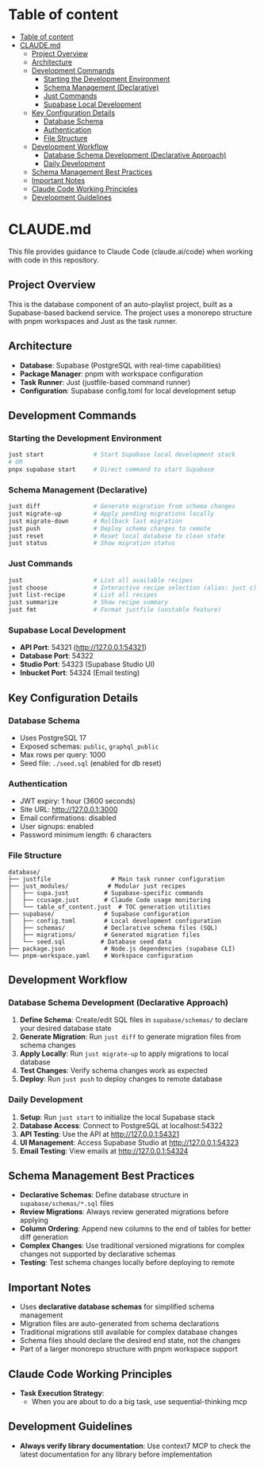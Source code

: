 # Table of content

<!--ts-->
* [Table of content](#table-of-content)
* [CLAUDE.md](#claudemd)
   * [Project Overview](#project-overview)
   * [Architecture](#architecture)
   * [Development Commands](#development-commands)
      * [Starting the Development Environment](#starting-the-development-environment)
      * [Schema Management (Declarative)](#schema-management-declarative)
      * [Just Commands](#just-commands)
      * [Supabase Local Development](#supabase-local-development)
   * [Key Configuration Details](#key-configuration-details)
      * [Database Schema](#database-schema)
      * [Authentication](#authentication)
      * [File Structure](#file-structure)
   * [Development Workflow](#development-workflow)
      * [Database Schema Development (Declarative Approach)](#database-schema-development-declarative-approach)
      * [Daily Development](#daily-development)
   * [Schema Management Best Practices](#schema-management-best-practices)
   * [Important Notes](#important-notes)
   * [Claude Code Working Principles](#claude-code-working-principles)
   * [Development Guidelines](#development-guidelines)
<!--te-->

# CLAUDE.md

This file provides guidance to Claude Code (claude.ai/code) when working with code in this repository.

## Project Overview

This is the database component of an auto-playlist project, built as a Supabase-based backend service. The project uses a monorepo structure with pnpm workspaces and Just as the task runner.

## Architecture

- **Database**: Supabase (PostgreSQL with real-time capabilities)
- **Package Manager**: pnpm with workspace configuration
- **Task Runner**: Just (justfile-based command runner)
- **Configuration**: Supabase config.toml for local development setup

## Development Commands

### Starting the Development Environment
```bash
just start              # Start Supabase local development stack
# OR
pnpx supabase start     # Direct command to start Supabase
```

### Schema Management (Declarative)
```bash
just diff               # Generate migration from schema changes
just migrate-up         # Apply pending migrations locally
just migrate-down       # Rollback last migration
just push               # Deploy schema changes to remote
just reset              # Reset local database to clean state
just status             # Show migration status
```

### Just Commands
```bash
just                    # List all available recipes
just choose             # Interactive recipe selection (alias: just c)
just list-recipe        # List all recipes
just summarize          # Show recipe summary
just fmt                # Format justfile (unstable feature)
```

### Supabase Local Development
- **API Port**: 54321 (http://127.0.0.1:54321)
- **Database Port**: 54322
- **Studio Port**: 54323 (Supabase Studio UI)
- **Inbucket Port**: 54324 (Email testing)

## Key Configuration Details

### Database Schema
- Uses PostgreSQL 17
- Exposed schemas: `public`, `graphql_public`
- Max rows per query: 1000
- Seed file: `./seed.sql` (enabled for db reset)

### Authentication
- JWT expiry: 1 hour (3600 seconds)
- Site URL: http://127.0.0.1:3000
- Email confirmations: disabled
- User signups: enabled
- Password minimum length: 6 characters

### File Structure
```
database/
├── justfile                 # Main task runner configuration
├── just_modules/           # Modular just recipes
│   ├── supa.just          # Supabase-specific commands
│   ├── ccusage.just       # Claude Code usage monitoring
│   └── table_of_content.just  # TOC generation utilities
├── supabase/              # Supabase configuration
│   ├── config.toml        # Local development configuration
│   ├── schemas/           # Declarative schema files (SQL)
│   ├── migrations/        # Generated migration files
│   └── seed.sql          # Database seed data
├── package.json           # Node.js dependencies (supabase CLI)
└── pnpm-workspace.yaml    # Workspace configuration
```

## Development Workflow

### Database Schema Development (Declarative Approach)
1. **Define Schema**: Create/edit SQL files in `supabase/schemas/` to declare your desired database state
2. **Generate Migration**: Run `just diff` to generate migration files from schema changes
3. **Apply Locally**: Run `just migrate-up` to apply migrations to local database
4. **Test Changes**: Verify schema changes work as expected
5. **Deploy**: Run `just push` to deploy changes to remote database

### Daily Development
1. **Setup**: Run `just start` to initialize the local Supabase stack
2. **Database Access**: Connect to PostgreSQL at localhost:54322
3. **API Testing**: Use the API at http://127.0.0.1:54321
4. **UI Management**: Access Supabase Studio at http://127.0.0.1:54323
5. **Email Testing**: View emails at http://127.0.0.1:54324

## Schema Management Best Practices

- **Declarative Schemas**: Define database structure in `supabase/schemas/*.sql` files
- **Review Migrations**: Always review generated migrations before applying
- **Column Ordering**: Append new columns to the end of tables for better diff generation
- **Complex Changes**: Use traditional versioned migrations for complex changes not supported by declarative schemas
- **Testing**: Test schema changes locally before deploying to remote

## Important Notes

- Uses **declarative database schemas** for simplified schema management
- Migration files are auto-generated from schema declarations
- Traditional migrations still available for complex database changes
- Schema files should declare the desired end state, not the changes
- Part of a larger monorepo structure with pnpm workspace support

## Claude Code Working Principles

- **Task Execution Strategy**: 
  - When you are about to do a big task, use sequential-thinking mcp

## Development Guidelines

- **Always verify library documentation**: Use context7 MCP to check the latest documentation for any library before implementation
